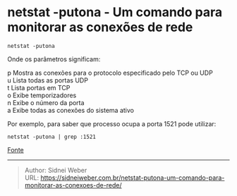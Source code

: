 # netstat -putona - Um comando para monitorar as conexões de rede


```shell
netstat -putona
```

Onde os parâmetros significam:

p Mostra as conexões para o protocolo especificado pelo TCP ou UDP  
u Lista todas as portas UDP  
t Lista portas em TCP  
o Exibe temporizadores  
n Exibe o número da porta  
a Exibe todas as conexões do sistema ativo

Por exemplo, para saber que processo ocupa a porta 1521 pode utilizar: 

```shell
netstat -putona | grep :1521
```

[Fonte](http://ubuntulife.wordpress.com/2014/03/11/netstat-putona-un-comando-que-no-olvidaras-para-monitorizar-las-conexiones-en-linux/)


---

> Author: Sidnei Weber  
> URL: https://sidneiweber.com.br/netstat-putona-um-comando-para-monitorar-as-conexoes-de-rede/  

